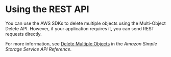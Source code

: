 # Using the REST API<a name="DeletingMultipleObjectsUsingREST"></a>

You can use the AWS SDKs to delete multiple objects using the Multi\-Object Delete API\. However, if your application requires it, you can send REST requests directly\. 

For more information, see [Delete Multiple Objects](https://docs.aws.amazon.com/AmazonS3/latest/API/multiobjectdeleteapi.html) in the *Amazon Simple Storage Service API Reference*\. 